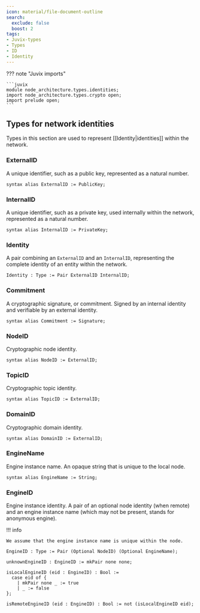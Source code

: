 ```yaml
---
icon: material/file-document-outline
search:
  exclude: false
  boost: 2
tags:
- Juvix-types
- Types
- ID
- Identity
---
```


??? note "Juvix imports"

    ```juvix
    module node_architecture.types.identities;
    import node_architecture.types.crypto open;
    import prelude open;
    ```

## Types for network identities

Types in this section are used to represent [[Identity|identities]] within the network.

### ExternalID

A unique identifier, such as a public key, represented as a natural number.

```juvix
syntax alias ExternalID := PublicKey;
```

### InternalID

A unique identifier, such as a private key, used internally within the network,
represented as a natural number.

```juvix
syntax alias InternalID := PrivateKey;
```

### Identity

A pair combining an `ExternalID` and an `InternalID`, representing the complete
identity of an entity within the network.

```juvix
Identity : Type := Pair ExternalID InternalID;
```

### Commitment

A cryptographic signature, or commitment.
Signed by an internal identity and verifiable by an external identity.

```juvix
syntax alias Commitment := Signature;
```

### NodeID

Cryptographic node identity.

```juvix
syntax alias NodeID := ExternalID;
```

### TopicID

Cryptographic topic identity.

```juvix
syntax alias TopicID := ExternalID;
```

### DomainID

Cryptographic domain identity.

```juvix
syntax alias DomainID := ExternalID;
```

### EngineName

Engine instance name.
An opaque string that is unique to the local node.

```juvix
syntax alias EngineName := String;
```

### EngineID

Engine instance identity. A pair of an optional node identity (when remote) and
an engine instance name (which may not be present, stands for anonymous engine).

!!! info

    We assume that the engine instance name is unique within the node.

```juvix
EngineID : Type := Pair (Optional NodeID) (Optional EngineName);
```

```juvix
unknownEngineID : EngineID := mkPair none none;
```

```juvix
isLocalEngineID (eid : EngineID) : Bool :=
  case eid of {
    | mkPair none _ := true
    | _ := false
};
```

```juvix
isRemoteEngineID (eid : EngineID) : Bool := not (isLocalEngineID eid);
```
